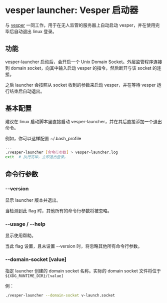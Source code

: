 # vesper launcher: Vesper 启动器

与 [vesper](https://github.com/FlowerBlackG/vesper) 一同工作，用于在无人监管的服务器上自动启动 vesper，并在使用完毕后自动退出 linux 登录。

## 功能

vesper-launcher 启动后，会开启一个 Unix Domain Socket。外层监管程序连接到 domain socket，向其中输入启动 vesper 的指令，然后断开与该 socket 的连接。

之后 launcher 会按照从 socket 收到的参数来启动 vesper，并在等待 vesper 运行结束后自动退出。

## 基本配置

建议在 linux 启动脚本里直接启动 vesper-launcher，并在其后直接添加一个退出命令。

例如，你可以这样配置 ~/.bash_profile

```bash
...
./vesper-launcher [命令行参数] > vesper-launcher.log
exit  # 执行完毕，立即退出登录。
```

## 命令行参数

### --version

显示 launcher 版本并退出。

当检测到此 flag 时，其他所有的命令行参数将被忽略。

### --usage / --help

显示使用帮助。

当此 flag 设置，且未设置 --version 时，将忽略其他所有命令行参数。

### --domain-socket [value]

指定 launcher 创建的 domain socket 名称。实际的 domain socket 文件将位于 `${XDG_RUNTIME_DIR}/[value]`

例：

```bash
./vesper-launcher --domain-socket v-launch.socket
```
